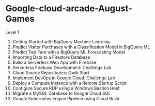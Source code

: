 # Google-cloud-arcade-August-Games

Level 1 

1. Getting Started with BigQuery Machine Learning
2. Predict Visitor Purchases with a Classification Model in BigQuery ML
3. Predict Taxi Fare with a BigQuery ML Forecasting Model
4. Importing Data to a Firestore Database
5. Build a Serverless Web App with Firebase
6. Serverless Firebase Development: Challenge Lab
7. Cloud Source Repositories: Qwik Start
8. Implement DevOps in Google Cloud: Challenge Lab
9. Deploy a Compute Instance with a Remote Startup Script
10. Configure Secure RDP using a Windows Bastion Host
11. Migrate a MySQL Database to Google Cloud SQL
12. Google Kubernetes Engine Pipeline using Cloud Build
